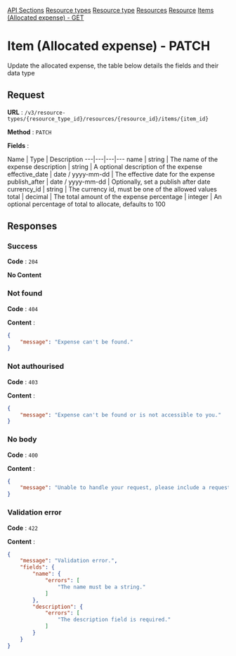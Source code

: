 [API Sections](../Sections.md)
[Resource types](../resource-types/GET.md)
[Resource type](../resource-type/GET.md)
[Resources](../resources/GET.md)
[Resource](../resource/GET.md)
[Items (Allocated expense) - GET](../items-allocated-expense/GET.md)

# Item (Allocated expense) - PATCH

Update the allocated expense, the table below details the fields and their data type

## Request

**URL** : `/v3/resource-types/{resource_type_id}/resources/{resource_id}/items/{item_id}`

**Method** : `PATCH`

**Fields** :

Name | Type | Description
---|---|---|---
name | string | The name of the expense
description | string | A optional description of the expense
effective_date | date / yyyy-mm-dd | The effective date for the expense
publish_after | date / yyyy-mm-dd | Optionally, set a publish after date
currency_id | string | The currency id, must be one of the allowed values
total | decimal | The total amount of the expense
percentage | integer | An optional percentage of total to allocate, defaults to 100

## Responses

### Success

**Code** : `204`

**No Content**

### Not found

**Code** : `404`

**Content** : 
```json
{
    "message": "Expense can't be found."
}
```

### Not authourised

**Code** : `403`

**Content** : 
```json
{
    "message": "Expense can't be found or is not accessible to you."
}
```

### No body

**Code** : `400`

**Content** : 
```json
{
    "message": "Unable to handle your request, please include a request body."
}
```

### Validation error

**Code** : `422`

**Content** : 
```json
{
    "message": "Validation error.",
    "fields": {
        "name": {
            "errors": [
                "The name must be a string."
            ]
        },
        "description": {
            "errors": [
                "The description field is required."
            ]
        }
    }
}
```
